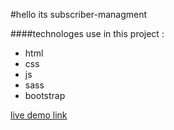 
#hello its subscriber-managment

####technologes use in this project :
  - html
  - css
  - js
  - sass
  - bootstrap

[live demo link](https://ahmedshehata98.github.io/subscriber-managment/)
